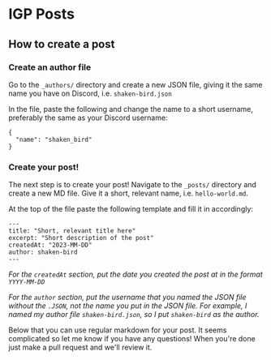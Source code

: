 # IGP Posts

## How to create a post

### Create an author file

Go to the `_authors/` directory and create a new JSON file, giving it the same name you have on Discord, i.e. `shaken-bird.json`

In the file, paste the following and change the name to a short username, preferably the same as your Discord username:
```
{
  "name": "shaken_bird"
}
```

### Create your post!

The next step is to create your post! Navigate to the `_posts/` directory and create a new MD file. Give it a short, relevant name, i.e. `hello-world.md`.

At the top of the file paste the following template and fill it in accordingly: 
```
---
title: "Short, relevant title here"
excerpt: "Short description of the post"
createdAt: "2023-MM-DD"
author: shaken-bird
---
```
*For the `createdAt` section, put the date you created the post at in the format `YYYY-MM-DD`*

*For the `author` section, put the username that you named the JSON file without the `.JSON`, not the name you put in the JSON file. For example, I named my author file `shaken-bird.json`, so I put `shaken-bird` as the author.*

Below that you can use regular markdown for your post. It seems complicated so let me know if you have any questions! When you're done just make a pull request and we'll review it.
